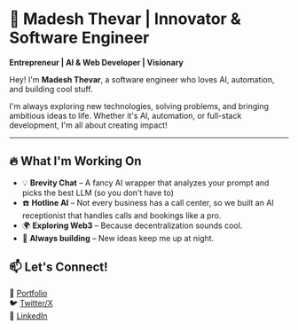 # 🚀 Madesh Thevar | Innovator & Software Engineer  
**Entrepreneur | AI & Web Developer | Visionary**  

Hey! I'm **Madesh Thevar**, a software engineer who loves AI, automation, and building cool stuff.  


I'm always exploring new technologies, solving problems, and bringing ambitious ideas to life. Whether it's AI, automation, or full-stack development, I'm all about creating impact!  

---

## 🔥 What I'm Working On  
- 💡 **Brevity Chat** – A fancy AI wrapper that analyzes your prompt and picks the best LLM (so you don’t have to)
- ☎️ **Hotline AI** – Not every business has a call center, so we built an AI receptionist that handles calls and bookings like a pro.
- 🌍 **Exploring Web3** – Because decentralization sounds cool.  
- 🎯 **Always building** – New ideas keep me up at night.


## 📫 Let's Connect!  
💼 [Portfolio](https://madeshthevar.com)  
🐦 [Twitter/X](https://twitter.com/MadeshThevar3)  
📩 [LinkedIn](https://linkedin.com/in/madesh3)  
